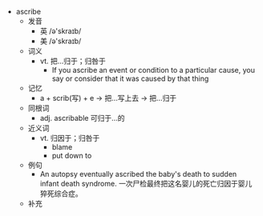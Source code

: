 - ascribe
  - 发音
    - 英 /ə'skraɪb/
    - 美 /ə'skraɪb/
  - 词义
    - vt. 把…归于；归咎于
      - If you ascribe an event or condition to a particular cause, you say or consider that it was caused by that thing
  - 记忆
    - a + scrib(写) + e → 把…写上去 → 把…归于
  - 同根词
    - adj. ascribable 可归于...的
  - 近义词
    - vt. 归因于；归咎于
      - blame
      - put down to
  - 例句
    - An autopsy eventually ascribed the baby's death to sudden infant death syndrome. 一次尸检最终把这名婴儿的死亡归因于婴儿猝死综合症。
  - 补充